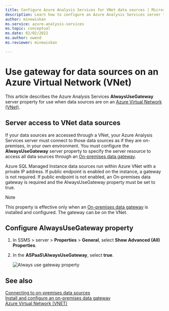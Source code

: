 ```yaml
---
title: Configure Azure Analysis Services for VNet data sources | Microsoft Docs
description: Learn how to configure an Azure Analysis Services server to use a gateway for data sources on Azure Virtual Network (VNet).
author: minewiskan
ms.service: azure-analysis-services
ms.topic: conceptual
ms.date: 02/02/2022
ms.author: owend
ms.reviewer: minewiskan

---
```

# Use gateway for data sources on an Azure Virtual Network (VNet)

This article describes the Azure Analysis Services **AlwaysUseGateway** server property for use when data sources are on an [Azure Virtual Network (VNet)](../virtual-network/virtual-networks-overview.md).

## Server access to VNet data sources

If your data sources are accessed through a VNet, your Azure Analysis Services server must connect to those data sources as if they are on-premises, in your own environment. You must configure the **AlwaysUseGateway** server property to specify the server resource to access all data sources through an [On-premises data gateway](analysis-services-gateway.md). 

Azure SQL Managed Instance data sources run within Azure VNet with a private IP address. If public endpoint is enabled on the instance, a gateway is not required. If public endpoint is not enabled, an On-premises data gateway is required and the AlwaysUseGateway property must be set to true.

> [!NOTE]
> This property is effective only when an [On-premises data gateway](analysis-services-gateway.md) is installed and configured. The gateway can be on the VNet.

## Configure AlwaysUseGateway property

1. In SSMS > server > **Properties** > **General**, select **Show Advanced (All) Properties**.
2. In the **ASPaaS\AlwaysUseGateway**, select **true**.

    ![Always use gateway property](media/analysis-services-vnet-gateway/aas-ssms-always-property.png)


## See also
[Connecting to on-premises data sources](analysis-services-gateway.md)   
[Install and configure an on-premises data gateway](analysis-services-gateway-install.md)   
[Azure Virtual Network (VNET)](../virtual-network/virtual-networks-overview.md)   

